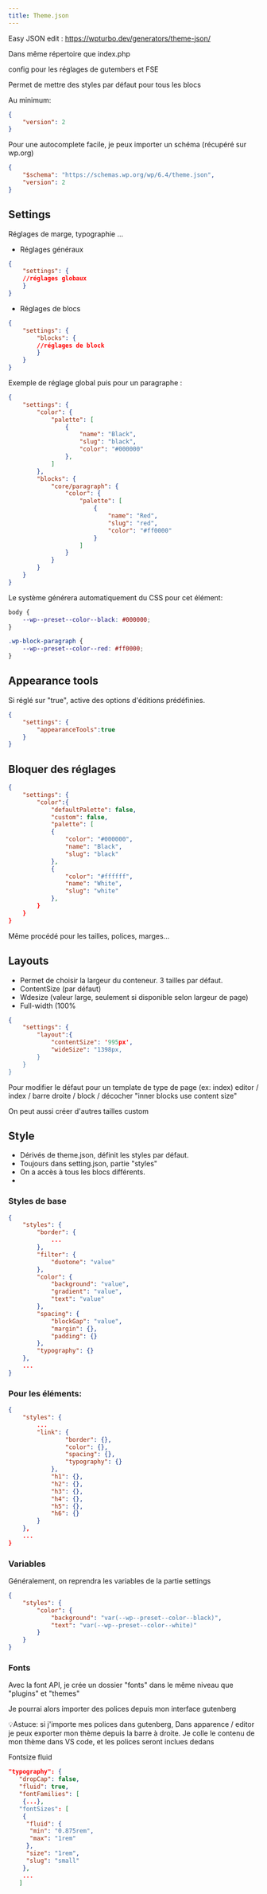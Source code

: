 ```yaml
---
title: Theme.json
---
```


Easy JSON edit : https://wpturbo.dev/generators/theme-json/

Dans même répertoire que index.php

config pour les réglages de gutembers et FSE

Permet de mettre des styles par défaut pour tous les blocs

Au minimum:
```json
{
	"version": 2
}
```

Pour une autocomplete facile, je peux importer un schéma (récupéré sur wp.org)
```json
{
	"$schema": "https://schemas.wp.org/wp/6.4/theme.json",
	"version": 2
}
```

## Settings

Réglages de marge, typographie ...

- Réglages généraux
```json
{
	"settings": { 
	//réglages globaux
	}
}
```
- Réglages de blocs
```json
{
	"settings": { 
		"blocks": {
		//réglages de block
		}
	}
}
```

Exemple de réglage global puis pour un paragraphe :
```json
{
    "settings": {
        "color": {
            "palette": [
                {
                    "name": "Black",
                    "slug": "black",
                    "color": "#000000"
                },
            ]
        },
        "blocks": {
            "core/paragraph": {
                "color": {
                    "palette": [
                        {
                            "name": "Red",
                            "slug": "red",
                            "color": "#ff0000"
                        }
                    ]
                }
            }
        }
    }
}
```

Le système générera automatiquement du CSS pour cet élément:
```css
body {
    --wp--preset--color--black: #000000;
}

.wp-block-paragraph {
    --wp--preset--color--red: #ff0000;
}
```

## Appearance tools
Si réglé sur "true", active des options d'éditions prédéfinies.

```json
{
	"settings": { 
		"appearanceTools":true
	}
}
```

## Bloquer des réglages

```json
{
	"settings": { 
		"color":{
			"defaultPalette": false,
			"custom": false,
			"palette": [
			{
				"color": "#000000",
				"name": "Black",
				"slug": "black"
			},
			{
				"color": "#ffffff",
				"name": "White",
				"slug": "white"
			},
		}
	}
}
```

Même procédé pour les tailles, polices, marges...

## Layouts
- Permet de choisir la largeur du conteneur. 3 tailles par défaut. 
- ContentSize (par défaut)
- Wdesize (valeur large, seulement si disponible selon largeur de page)
- Full-width (100%
```json
{
	"settings": { 
		"layout":{
			"contentSize": '995px',
			"wideSize": "1398px,
		}
	}
}
```

Pour modifier le défaut pour un template de type de page (ex: index)
editor / index / barre droite / block / décocher "inner blocks use content size"

On peut aussi créer d'autres tailles custom

## Style
- Dérivés de theme.json, définit les styles par défaut.
- Toujours dans setting.json, partie "styles"
- On a accès à tous les blocs différents.
- 
### Styles de base

```json
{
    "styles": {
        "border": {
            ...
        },
        "filter": {
            "duotone": "value"
        },
        "color": {
            "background": "value",
            "gradient": "value",
            "text": "value"
        },
        "spacing": {
            "blockGap": "value",
            "margin": {},
            "padding": {}
        },
        "typography": {}
    },
    ...
}
```

### Pour les éléments:
```json
{
    "styles": {
        ...
        "link": {
                "border": {},
                "color": {},
                "spacing": {},
                "typography": {}
            },
            "h1": {},
            "h2": {},
            "h3": {},
            "h4": {},
            "h5": {},
            "h6": {}
        }
    },
    ...
}
```

### Variables
Généralement, on reprendra les variables de la partie settings
```json
{
    "styles": {
        "color": {
            "background": "var(--wp--preset--color--black)",
            "text": "var(--wp--preset--color--white)"
        }
    }
}
```

### Fonts
Avec la font API, je crée un dossier "fonts" dans le même niveau que "plugins" et "themes"

Je pourrai alors importer des polices depuis mon interface gutenberg

💡Astuce: si j'importe mes polices dans gutenberg, Dans apparence / editor je peux exporter mon thème depuis la barre à droite.
Je colle le contenu de mon thème dans VS code, et les polices seront inclues dedans

Fontsize fluid
```json
"typography": {
   "dropCap": false,
   "fluid": true,
   "fontFamilies": [
    {...},
   "fontSizes": [
    {
     "fluid": {
      "min": "0.875rem",
      "max": "1rem"
     },
     "size": "1rem",
     "slug": "small"
    },
    ...
   ]
```
